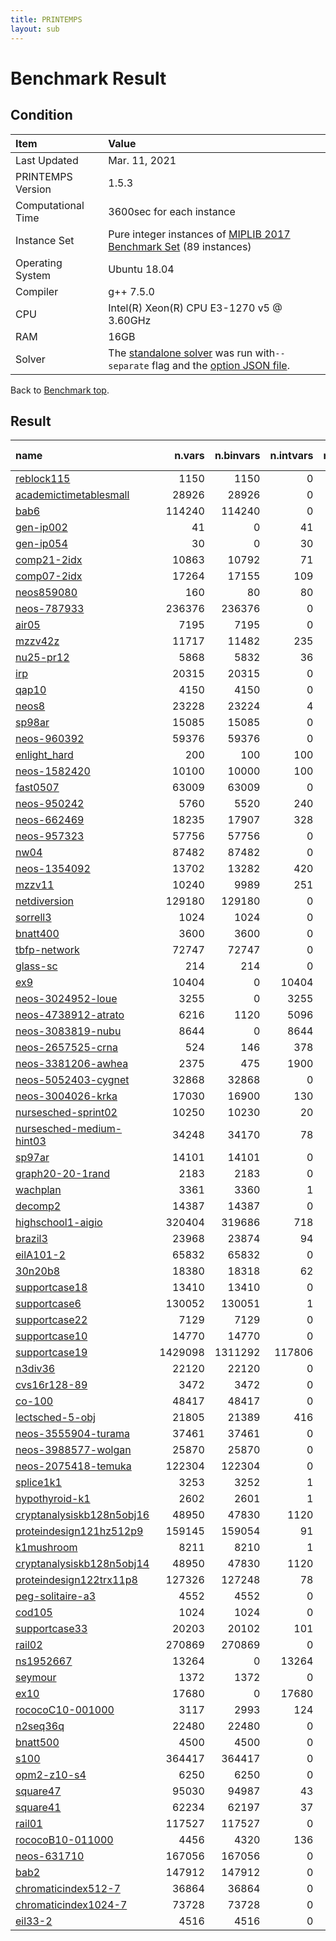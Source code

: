 ```yaml
---
title: PRINTEMPS
layout: sub
---
```


# Benchmark Result

## Condition
| Item               | Value                                                                                                                                                                   |
|:-------------------|:------------------------------------------------------------------------------------------------------------------------------------------------------------------------|
| Last Updated       | Mar. 11, 2021                                                                                                                                                           |
| PRINTEMPS Version  | 1.5.3                                                                                                                                                                   |
| Computational Time | 3600sec for each instance                                                                                                                                               |
| Instance Set       | Pure integer instances of [MIPLIB 2017 Benchmark Set](https://miplib.zib.de/tag_benchmark.html) (89 instances)                                                          |
| Operating System   | Ubuntu 18.04                                                                                                                                                            |
| Compiler           | g++ 7.5.0                                                                                                                                                               |
| CPU                | Intel(R) Xeon(R) CPU E3-1270 v5 @ 3.60GHz                                                                                                                               |
| RAM                | 16GB                                                                                                                                                                    |
| Solver             | The [standalone solver](https://snowberryfield.github.io/printemps/#standalone-solver) was run with`--separate` flag and the [option JSON file](benchmark_option.json). |

Back to [Benchmark top](../../../).

## Result
| name                                                                                               |  n.vars | n.binvars | n.intvars | n.contvars | n.constrs |         found feas.          |                     obj.(viol.) |       known best |
|:---------------------------------------------------------------------------------------------------|--------:|----------:|----------:|-----------:|----------:|:----------------------------:|--------------------------------:|-----------------:|
| [reblock115](https://miplib.zib.de/instance_details_reblock115.html)                               |    1150 |      1150 |         0 |          0 |      4735 | <font color=green>Yes</font> |                   -35859133.079 |   -36800603.2332 |
| [academictimetablesmall](https://miplib.zib.de/instance_details_academictimetablesmall.html)       |   28926 |     28926 |         0 |          0 |     23294 | <font color=green>Yes</font> |                          1268.0 |              0.0 |
| [bab6](https://miplib.zib.de/instance_details_bab6.html)                                           |  114240 |    114240 |         0 |          0 |     29904 |  <font color=gray>No</font>  |   <font color=red>(46.0)</font> |     -284248.2307 |
| [gen-ip002](https://miplib.zib.de/instance_details_gen-ip002.html)                                 |      41 |         0 |        41 |          0 |        24 | <font color=green>Yes</font> |                   -4769.2136132 |     -4783.733392 |
| [gen-ip054](https://miplib.zib.de/instance_details_gen-ip054.html)                                 |      30 |         0 |        30 |          0 |        27 | <font color=green>Yes</font> |                    6858.5132817 |    6840.96564179 |
| [comp21-2idx](https://miplib.zib.de/instance_details_comp21-2idx.html)                             |   10863 |     10792 |        71 |          0 |     14038 | <font color=green>Yes</font> |                           101.0 |             74.0 |
| [comp07-2idx](https://miplib.zib.de/instance_details_comp07-2idx.html)                             |   17264 |     17155 |       109 |          0 |     21235 | <font color=green>Yes</font> |                             6.0 |              6.0 |
| [neos859080](https://miplib.zib.de/instance_details_neos859080.html)                               |     160 |        80 |        80 |          0 |       164 |  <font color=gray>No</font>  |    <font color=red>(1.0)</font> |             None |
| [neos-787933](https://miplib.zib.de/instance_details_neos-787933.html)                             |  236376 |    236376 |         0 |          0 |      1897 | <font color=green>Yes</font> |                            33.0 |             30.0 |
| [air05](https://miplib.zib.de/instance_details_air05.html)                                         |    7195 |      7195 |         0 |          0 |       426 | <font color=green>Yes</font> |                         26436.0 |          26374.0 |
| [mzzv42z](https://miplib.zib.de/instance_details_mzzv42z.html)                                     |   11717 |     11482 |       235 |          0 |     10460 | <font color=green>Yes</font> |                        -18566.0 |         -20540.0 |
| [nu25-pr12](https://miplib.zib.de/instance_details_nu25-pr12.html)                                 |    5868 |      5832 |        36 |          0 |      2313 | <font color=green>Yes</font> |                         54255.0 |          53905.0 |
| [irp](https://miplib.zib.de/instance_details_irp.html)                                             |   20315 |     20315 |         0 |          0 |        39 | <font color=green>Yes</font> |                    12159.492836 |  12159.492835397 |
| [qap10](https://miplib.zib.de/instance_details_qap10.html)                                         |    4150 |      4150 |         0 |          0 |      1820 | <font color=green>Yes</font> |                           340.0 |            340.0 |
| [neos8](https://miplib.zib.de/instance_details_neos8.html)                                         |   23228 |     23224 |         4 |          0 |     46324 | <font color=green>Yes</font> |                         -3713.0 |          -3719.0 |
| [sp98ar](https://miplib.zib.de/instance_details_sp98ar.html)                                       |   15085 |     15085 |         0 |          0 |      1435 | <font color=green>Yes</font> |                    542424877.76 |      529740623.2 |
| [neos-960392](https://miplib.zib.de/instance_details_neos-960392.html)                             |   59376 |     59376 |         0 |          0 |      4744 | <font color=green>Yes</font> |                          -238.0 |           -238.0 |
| [enlight_hard](https://miplib.zib.de/instance_details_enlight_hard.html)                           |     200 |       100 |       100 |          0 |       100 |  <font color=gray>No</font>  |    <font color=red>(2.0)</font> |             37.0 |
| [neos-1582420](https://miplib.zib.de/instance_details_neos-1582420.html)                           |   10100 |     10000 |       100 |          0 |     10180 | <font color=green>Yes</font> |                            97.0 |             91.0 |
| [fast0507](https://miplib.zib.de/instance_details_fast0507.html)                                   |   63009 |     63009 |         0 |          0 |       507 | <font color=green>Yes</font> |                           179.0 |            174.0 |
| [neos-950242](https://miplib.zib.de/instance_details_neos-950242.html)                             |    5760 |      5520 |       240 |          0 |     34224 | <font color=green>Yes</font> |                             4.0 |              4.0 |
| [neos-662469](https://miplib.zib.de/instance_details_neos-662469.html)                             |   18235 |     17907 |       328 |          0 |      1085 | <font color=green>Yes</font> |                        235156.5 |         184380.0 |
| [neos-957323](https://miplib.zib.de/instance_details_neos-957323.html)                             |   57756 |     57756 |         0 |          0 |      3757 | <font color=green>Yes</font> |                   -237.74768395 |     -237.7566815 |
| [nw04](https://miplib.zib.de/instance_details_nw04.html)                                           |   87482 |     87482 |         0 |          0 |        36 | <font color=green>Yes</font> |                         16908.0 |          16862.0 |
| [neos-1354092](https://miplib.zib.de/instance_details_neos-1354092.html)                           |   13702 |     13282 |       420 |          0 |      3135 |  <font color=gray>No</font>  |    <font color=red>(4.0)</font> |             46.0 |
| [mzzv11](https://miplib.zib.de/instance_details_mzzv11.html)                                       |   10240 |      9989 |       251 |          0 |      9499 | <font color=green>Yes</font> |                        -19730.0 |         -21718.0 |
| [netdiversion](https://miplib.zib.de/instance_details_netdiversion.html)                           |  129180 |    129180 |         0 |          0 |    119589 | <font color=green>Yes</font> |                          1277.0 |            242.0 |
| [sorrell3](https://miplib.zib.de/instance_details_sorrell3.html)                                   |    1024 |      1024 |         0 |          0 |    169162 | <font color=green>Yes</font> |                           -16.0 |            -16.0 |
| [bnatt400](https://miplib.zib.de/instance_details_bnatt400.html)                                   |    3600 |      3600 |         0 |          0 |      5614 |  <font color=gray>No</font>  |  <font color=red>(0.625)</font> |              1.0 |
| [tbfp-network](https://miplib.zib.de/instance_details_tbfp-network.html)                           |   72747 |     72747 |         0 |          0 |      2436 | <font color=green>Yes</font> |                         34.4375 |      24.16319444 |
| [glass-sc](https://miplib.zib.de/instance_details_glass-sc.html)                                   |     214 |       214 |         0 |          0 |      6119 | <font color=green>Yes</font> |                            23.0 |             23.0 |
| [ex9](https://miplib.zib.de/instance_details_ex9.html)                                             |   10404 |         0 |     10404 |          0 |     40962 | <font color=green>Yes</font> |                            81.0 |             81.0 |
| [neos-3024952-loue](https://miplib.zib.de/instance_details_neos-3024952-loue.html)                 |    3255 |         0 |      3255 |          0 |      3705 | <font color=green>Yes</font> |                        106825.0 |          26756.0 |
| [neos-4738912-atrato](https://miplib.zib.de/instance_details_neos-4738912-atrato.html)             |    6216 |      1120 |      5096 |          0 |      1947 | <font color=green>Yes</font> |                    347171025.21 |    283627956.595 |
| [neos-3083819-nubu](https://miplib.zib.de/instance_details_neos-3083819-nubu.html)                 |    8644 |         0 |      8644 |          0 |      4725 | <font color=green>Yes</font> |                       6761071.0 |        6307996.0 |
| [neos-2657525-crna](https://miplib.zib.de/instance_details_neos-2657525-crna.html)                 |     524 |       146 |       378 |          0 |       342 | <font color=green>Yes</font> |                      13.9469932 |         1.810748 |
| [neos-3381206-awhea](https://miplib.zib.de/instance_details_neos-3381206-awhea.html)               |    2375 |       475 |      1900 |          0 |       479 | <font color=green>Yes</font> |                           453.0 |            453.0 |
| [neos-5052403-cygnet](https://miplib.zib.de/instance_details_neos-5052403-cygnet.html)             |   32868 |     32868 |         0 |          0 |     38268 | <font color=green>Yes</font> |                           197.0 |            182.0 |
| [neos-3004026-krka](https://miplib.zib.de/instance_details_neos-3004026-krka.html)                 |   17030 |     16900 |       130 |          0 |     12545 | <font color=green>Yes</font> |                             0.0 |              0.0 |
| [nursesched-sprint02](https://miplib.zib.de/instance_details_nursesched-sprint02.html)             |   10250 |     10230 |        20 |          0 |      3522 | <font color=green>Yes</font> |                            61.0 |             58.0 |
| [nursesched-medium-hint03](https://miplib.zib.de/instance_details_nursesched-medium-hint03.html)   |   34248 |     34170 |        78 |          0 |     14062 | <font color=green>Yes</font> |                          1056.0 |            115.0 |
| [sp97ar](https://miplib.zib.de/instance_details_sp97ar.html)                                       |   14101 |     14101 |         0 |          0 |      1761 | <font color=green>Yes</font> |                    678621106.24 |    660705645.759 |
| [graph20-20-1rand](https://miplib.zib.de/instance_details_graph20-20-1rand.html)                   |    2183 |      2183 |         0 |          0 |      5587 | <font color=green>Yes</font> |                            -9.0 |             -9.0 |
| [wachplan](https://miplib.zib.de/instance_details_wachplan.html)                                   |    3361 |      3360 |         1 |          0 |      1553 | <font color=green>Yes</font> |                            -8.0 |             -8.0 |
| [decomp2](https://miplib.zib.de/instance_details_decomp2.html)                                     |   14387 |     14387 |         0 |          0 |     10765 | <font color=green>Yes</font> |                          -160.0 |           -160.0 |
| [highschool1-aigio](https://miplib.zib.de/instance_details_highschool1-aigio.html)                 |  320404 |    319686 |       718 |          0 |     92568 |  <font color=gray>No</font>  | <font color=red>(6938.0)</font> |              0.0 |
| [brazil3](https://miplib.zib.de/instance_details_brazil3.html)                                     |   23968 |     23874 |        94 |          0 |     14646 |  <font color=gray>No</font>  |   <font color=red>(20.0)</font> |             24.0 |
| [eilA101-2](https://miplib.zib.de/instance_details_eilA101-2.html)                                 |   65832 |     65832 |         0 |          0 |       100 | <font color=green>Yes</font> |                      1006.36723 |       880.920108 |
| [30n20b8](https://miplib.zib.de/instance_details_30n20b8.html)                                     |   18380 |     18318 |        62 |          0 |       576 |  <font color=gray>No</font>  |    <font color=red>(1.0)</font> |            302.0 |
| [supportcase18](https://miplib.zib.de/instance_details_supportcase18.html)                         |   13410 |     13410 |         0 |          0 |       240 | <font color=green>Yes</font> |                            49.0 |             48.0 |
| [supportcase6](https://miplib.zib.de/instance_details_supportcase6.html)                           |  130052 |    130051 |         1 |          0 |       771 | <font color=green>Yes</font> |                    62298.440027 |      51906.47737 |
| [supportcase22](https://miplib.zib.de/instance_details_supportcase22.html)                         |    7129 |      7129 |         0 |          0 |    260602 |  <font color=gray>No</font>  |    <font color=red>(1.0)</font> |             None |
| [supportcase10](https://miplib.zib.de/instance_details_supportcase10.html)                         |   14770 |     14770 |         0 |          0 |    165684 |  <font color=gray>No</font>  | <font color=red>(3373.0)</font> |              7.0 |
| [supportcase19](https://miplib.zib.de/instance_details_supportcase19.html)                         | 1429098 |   1311292 |    117806 |          0 |     10713 |  <font color=gray>No</font>  |    <font color=red>(3.0)</font> |       12677206.0 |
| [n3div36](https://miplib.zib.de/instance_details_n3div36.html)                                     |   22120 |     22120 |         0 |          0 |      4484 | <font color=green>Yes</font> |                        130800.0 |         130800.0 |
| [cvs16r128-89](https://miplib.zib.de/instance_details_cvs16r128-89.html)                           |    3472 |      3472 |         0 |          0 |      4633 | <font color=green>Yes</font> |                           -95.0 |            -97.0 |
| [co-100](https://miplib.zib.de/instance_details_co-100.html)                                       |   48417 |     48417 |         0 |          0 |      2187 | <font color=green>Yes</font> |                      3802952.79 |       2639942.06 |
| [lectsched-5-obj](https://miplib.zib.de/instance_details_lectsched-5-obj.html)                     |   21805 |     21389 |       416 |          0 |     38884 | <font color=green>Yes</font> |                            29.0 |             24.0 |
| [neos-3555904-turama](https://miplib.zib.de/instance_details_neos-3555904-turama.html)             |   37461 |     37461 |         0 |          0 |    146493 |  <font color=gray>No</font>  |    <font color=red>(2.0)</font> |            -34.7 |
| [neos-3988577-wolgan](https://miplib.zib.de/instance_details_neos-3988577-wolgan.html)             |   25870 |     25870 |         0 |          0 |     44662 |  <font color=gray>No</font>  |    <font color=red>(1.0)</font> |             None |
| [neos-2075418-temuka](https://miplib.zib.de/instance_details_neos-2075418-temuka.html)             |  122304 |    122304 |         0 |          0 |    349602 |  <font color=gray>No</font>  |  <font color=red>(373.0)</font> |             None |
| [splice1k1](https://miplib.zib.de/instance_details_splice1k1.html)                                 |    3253 |      3252 |         1 |          0 |      6505 | <font color=green>Yes</font> |                           -27.0 |           -394.0 |
| [hypothyroid-k1](https://miplib.zib.de/instance_details_hypothyroid-k1.html)                       |    2602 |      2601 |         1 |          0 |      5195 | <font color=green>Yes</font> |                         -2851.0 |          -2851.0 |
| [cryptanalysiskb128n5obj16](https://miplib.zib.de/instance_details_cryptanalysiskb128n5obj16.html) |   48950 |     47830 |      1120 |          0 |     98021 |  <font color=gray>No</font>  |   <font color=red>(54.0)</font> |              0.0 |
| [proteindesign121hz512p9](https://miplib.zib.de/instance_details_proteindesign121hz512p9.html)     |  159145 |    159054 |        91 |          0 |       301 | <font color=green>Yes</font> |                          1508.0 |           1473.0 |
| [k1mushroom](https://miplib.zib.de/instance_details_k1mushroom.html)                               |    8211 |      8210 |         1 |          0 |     16419 | <font color=green>Yes</font> |                          -356.0 |          -3288.0 |
| [cryptanalysiskb128n5obj14](https://miplib.zib.de/instance_details_cryptanalysiskb128n5obj14.html) |   48950 |     47830 |      1120 |          0 |     98021 |  <font color=gray>No</font>  |   <font color=red>(60.0)</font> |             None |
| [proteindesign122trx11p8](https://miplib.zib.de/instance_details_proteindesign122trx11p8.html)     |  127326 |    127248 |        78 |          0 |       254 | <font color=green>Yes</font> |                          1800.0 |           1747.0 |
| [peg-solitaire-a3](https://miplib.zib.de/instance_details_peg-solitaire-a3.html)                   |    4552 |      4552 |         0 |          0 |      4587 |  <font color=gray>No</font>  |    <font color=red>(3.0)</font> |              1.0 |
| [cod105](https://miplib.zib.de/instance_details_cod105.html)                                       |    1024 |      1024 |         0 |          0 |      1024 | <font color=green>Yes</font> |                           -12.0 |            -12.0 |
| [supportcase33](https://miplib.zib.de/instance_details_supportcase33.html)                         |   20203 |     20102 |       101 |          0 |     20489 | <font color=green>Yes</font> |                          -150.0 |           -345.0 |
| [rail02](https://miplib.zib.de/instance_details_rail02.html)                                       |  270869 |    270869 |         0 |          0 |     95791 |  <font color=gray>No</font>  |   <font color=red>(27.0)</font> |     -200.4499077 |
| [ns1952667](https://miplib.zib.de/instance_details_ns1952667.html)                                 |   13264 |         0 |     13264 |          0 |        41 |  <font color=gray>No</font>  |  <font color=red>(154.0)</font> |              0.0 |
| [seymour](https://miplib.zib.de/instance_details_seymour.html)                                     |    1372 |      1372 |         0 |          0 |      4944 | <font color=green>Yes</font> |                           423.0 |            423.0 |
| [ex10](https://miplib.zib.de/instance_details_ex10.html)                                           |   17680 |         0 |     17680 |          0 |     69608 |  <font color=gray>No</font>  |   <font color=red>(38.0)</font> |            100.0 |
| [rococoC10-001000](https://miplib.zib.de/instance_details_rococoC10-001000.html)                   |    3117 |      2993 |       124 |          0 |      1293 |  <font color=gray>No</font>  |    <font color=red>(6.0)</font> |          11460.0 |
| [n2seq36q](https://miplib.zib.de/instance_details_n2seq36q.html)                                   |   22480 |     22480 |         0 |          0 |      2565 | <font color=green>Yes</font> |                         54400.0 |          52200.0 |
| [bnatt500](https://miplib.zib.de/instance_details_bnatt500.html)                                   |    4500 |      4500 |         0 |          0 |      7029 |  <font color=gray>No</font>  |  <font color=red>(1.859)</font> |             None |
| [s100](https://miplib.zib.de/instance_details_s100.html)                                           |  364417 |    364417 |         0 |          0 |     14733 | <font color=green>Yes</font> |                  -0.14809493074 | -0.1697235270583 |
| [opm2-z10-s4](https://miplib.zib.de/instance_details_opm2-z10-s4.html)                             |    6250 |      6250 |         0 |          0 |    160633 | <font color=green>Yes</font> |                        -31426.0 |         -33269.0 |
| [square47](https://miplib.zib.de/instance_details_square47.html)                                   |   95030 |     94987 |        43 |          0 |     61591 | <font color=gray>N/A</font>  |     <font color=gray>N/A</font> |   15.99999999979 |
| [square41](https://miplib.zib.de/instance_details_square41.html)                                   |   62234 |     62197 |        37 |          0 |     40160 | <font color=green>Yes</font> |                            31.0 |             15.0 |
| [rail01](https://miplib.zib.de/instance_details_rail01.html)                                       |  117527 |    117527 |         0 |          0 |     46843 |  <font color=gray>No</font>  |   <font color=red>(21.0)</font> |      -70.5699643 |
| [rococoB10-011000](https://miplib.zib.de/instance_details_rococoB10-011000.html)                   |    4456 |      4320 |       136 |          0 |      1667 |  <font color=gray>No</font>  |   <font color=red>(10.0)</font> |          19449.0 |
| [neos-631710](https://miplib.zib.de/instance_details_neos-631710.html)                             |  167056 |    167056 |         0 |          0 |    169576 | <font color=green>Yes</font> |                           205.0 |            203.0 |
| [bab2](https://miplib.zib.de/instance_details_bab2.html)                                           |  147912 |    147912 |         0 |          0 |     17245 |  <font color=gray>No</font>  |   <font color=red>(73.5)</font> |     -357544.3115 |
| [chromaticindex512-7](https://miplib.zib.de/instance_details_chromaticindex512-7.html)             |   36864 |     36864 |         0 |          0 |     33791 | <font color=green>Yes</font> |                             4.0 |              4.0 |
| [chromaticindex1024-7](https://miplib.zib.de/instance_details_chromaticindex1024-7.html)           |   73728 |     73728 |         0 |          0 |     67583 | <font color=green>Yes</font> |                             4.0 |              4.0 |
| [eil33-2](https://miplib.zib.de/instance_details_eil33-2.html)                                     |    4516 |      4516 |         0 |          0 |        32 | <font color=green>Yes</font> |                      934.007916 | 934.007915999999 |
